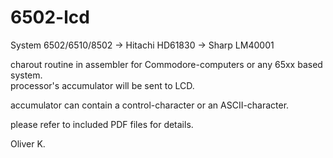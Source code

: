 # 6502-lcd

System 6502/6510/8502 -> Hitachi HD61830 -> Sharp LM40001

charout routine in assembler for Commodore-computers or any 65xx based system.  
processor's accumulator will be sent to LCD. 

accumulator can contain a control-character or an ASCII-character.  

please refer to included PDF files for details.

Oliver K.
